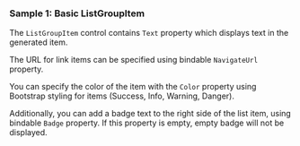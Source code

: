 ### Sample 1: Basic ListGroupItem

The `ListGroupItem` control contains `Text` property which displays text in the generated item. 

The URL for link items can be specified using bindable `NavigateUrl` property.

You can specify the color of the item with the `Color` property using Bootstrap styling for items (Success, Info, Warning, Danger).

Additionally, you can add a badge text to the right side of the list item, using bindable `Badge` property. 
If this property is empty, empty badge will not be displayed.